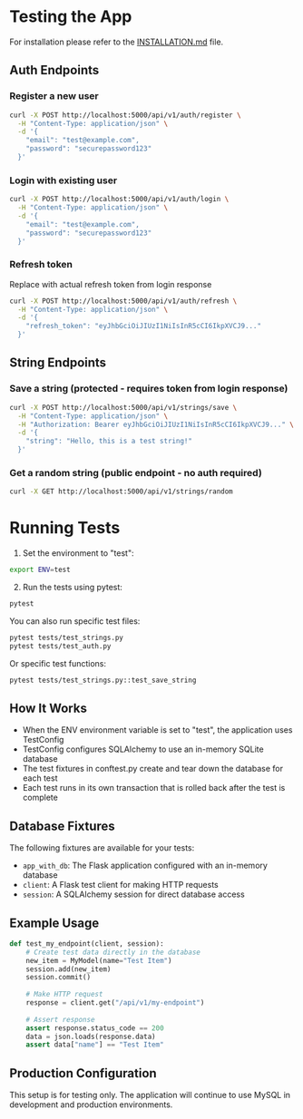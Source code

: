 # Testing the App

For installation please refer to the [INSTALLATION.md](INSTALLATION.md) file.

## Auth Endpoints

### Register a new user
```bash
curl -X POST http://localhost:5000/api/v1/auth/register \
  -H "Content-Type: application/json" \
  -d '{
    "email": "test@example.com",
    "password": "securepassword123"
  }'
```

### Login with existing user
```bash
curl -X POST http://localhost:5000/api/v1/auth/login \
  -H "Content-Type: application/json" \
  -d '{
    "email": "test@example.com",
    "password": "securepassword123"
  }'
```

### Refresh token

Replace with actual refresh token from login response

```bash
curl -X POST http://localhost:5000/api/v1/auth/refresh \
  -H "Content-Type: application/json" \
  -d '{
    "refresh_token": "eyJhbGciOiJIUzI1NiIsInR5cCI6IkpXVCJ9..."
  }'
```

## String Endpoints

### Save a string (protected - requires token from login response)

```bash
curl -X POST http://localhost:5000/api/v1/strings/save \
  -H "Content-Type: application/json" \
  -H "Authorization: Bearer eyJhbGciOiJIUzI1NiIsInR5cCI6IkpXVCJ9..." \
  -d '{
    "string": "Hello, this is a test string!"
  }'
```

### Get a random string (public endpoint - no auth required)

```bash
curl -X GET http://localhost:5000/api/v1/strings/random
```

# Running Tests

1. Set the environment to "test":

```bash
export ENV=test
```

2. Run the tests using pytest:

```bash
pytest
```

You can also run specific test files:

```bash
pytest tests/test_strings.py
pytest tests/test_auth.py
```

Or specific test functions:

```bash
pytest tests/test_strings.py::test_save_string
```

## How It Works

- When the ENV environment variable is set to "test", the application uses
TestConfig
- TestConfig configures SQLAlchemy to use an in-memory SQLite database
- The test fixtures in conftest.py create and tear down the database for each
test
- Each test runs in its own transaction that is rolled back after the test is
complete

## Database Fixtures

The following fixtures are available for your tests:

- `app_with_db`: The Flask application configured with an in-memory database
- `client`: A Flask test client for making HTTP requests
- `session`: A SQLAlchemy session for direct database access

## Example Usage

```python
def test_my_endpoint(client, session):
    # Create test data directly in the database
    new_item = MyModel(name="Test Item")
    session.add(new_item)
    session.commit()
    
    # Make HTTP request
    response = client.get("/api/v1/my-endpoint")
    
    # Assert response
    assert response.status_code == 200
    data = json.loads(response.data)
    assert data["name"] == "Test Item"
```

## Production Configuration

This setup is for testing only. The application will continue to use MySQL in
development and production environments.
